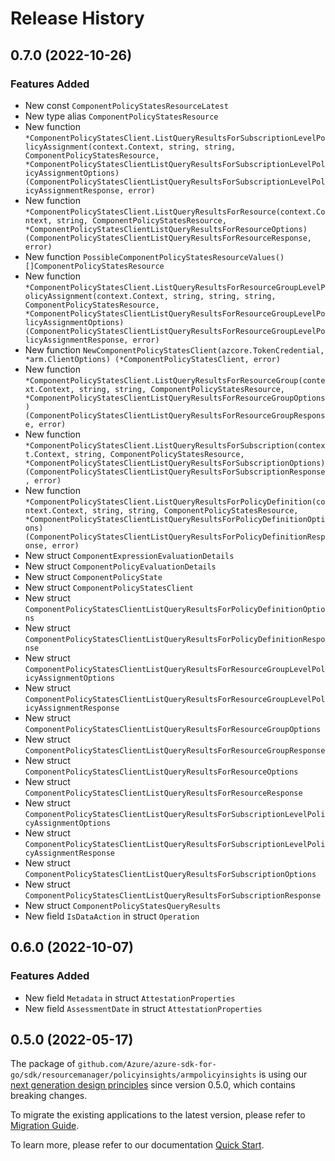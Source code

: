 # Release History

## 0.7.0 (2022-10-26)
### Features Added

- New const `ComponentPolicyStatesResourceLatest`
- New type alias `ComponentPolicyStatesResource`
- New function `*ComponentPolicyStatesClient.ListQueryResultsForSubscriptionLevelPolicyAssignment(context.Context, string, string, ComponentPolicyStatesResource, *ComponentPolicyStatesClientListQueryResultsForSubscriptionLevelPolicyAssignmentOptions) (ComponentPolicyStatesClientListQueryResultsForSubscriptionLevelPolicyAssignmentResponse, error)`
- New function `*ComponentPolicyStatesClient.ListQueryResultsForResource(context.Context, string, ComponentPolicyStatesResource, *ComponentPolicyStatesClientListQueryResultsForResourceOptions) (ComponentPolicyStatesClientListQueryResultsForResourceResponse, error)`
- New function `PossibleComponentPolicyStatesResourceValues() []ComponentPolicyStatesResource`
- New function `*ComponentPolicyStatesClient.ListQueryResultsForResourceGroupLevelPolicyAssignment(context.Context, string, string, string, ComponentPolicyStatesResource, *ComponentPolicyStatesClientListQueryResultsForResourceGroupLevelPolicyAssignmentOptions) (ComponentPolicyStatesClientListQueryResultsForResourceGroupLevelPolicyAssignmentResponse, error)`
- New function `NewComponentPolicyStatesClient(azcore.TokenCredential, *arm.ClientOptions) (*ComponentPolicyStatesClient, error)`
- New function `*ComponentPolicyStatesClient.ListQueryResultsForResourceGroup(context.Context, string, string, ComponentPolicyStatesResource, *ComponentPolicyStatesClientListQueryResultsForResourceGroupOptions) (ComponentPolicyStatesClientListQueryResultsForResourceGroupResponse, error)`
- New function `*ComponentPolicyStatesClient.ListQueryResultsForSubscription(context.Context, string, ComponentPolicyStatesResource, *ComponentPolicyStatesClientListQueryResultsForSubscriptionOptions) (ComponentPolicyStatesClientListQueryResultsForSubscriptionResponse, error)`
- New function `*ComponentPolicyStatesClient.ListQueryResultsForPolicyDefinition(context.Context, string, string, ComponentPolicyStatesResource, *ComponentPolicyStatesClientListQueryResultsForPolicyDefinitionOptions) (ComponentPolicyStatesClientListQueryResultsForPolicyDefinitionResponse, error)`
- New struct `ComponentExpressionEvaluationDetails`
- New struct `ComponentPolicyEvaluationDetails`
- New struct `ComponentPolicyState`
- New struct `ComponentPolicyStatesClient`
- New struct `ComponentPolicyStatesClientListQueryResultsForPolicyDefinitionOptions`
- New struct `ComponentPolicyStatesClientListQueryResultsForPolicyDefinitionResponse`
- New struct `ComponentPolicyStatesClientListQueryResultsForResourceGroupLevelPolicyAssignmentOptions`
- New struct `ComponentPolicyStatesClientListQueryResultsForResourceGroupLevelPolicyAssignmentResponse`
- New struct `ComponentPolicyStatesClientListQueryResultsForResourceGroupOptions`
- New struct `ComponentPolicyStatesClientListQueryResultsForResourceGroupResponse`
- New struct `ComponentPolicyStatesClientListQueryResultsForResourceOptions`
- New struct `ComponentPolicyStatesClientListQueryResultsForResourceResponse`
- New struct `ComponentPolicyStatesClientListQueryResultsForSubscriptionLevelPolicyAssignmentOptions`
- New struct `ComponentPolicyStatesClientListQueryResultsForSubscriptionLevelPolicyAssignmentResponse`
- New struct `ComponentPolicyStatesClientListQueryResultsForSubscriptionOptions`
- New struct `ComponentPolicyStatesClientListQueryResultsForSubscriptionResponse`
- New struct `ComponentPolicyStatesQueryResults`
- New field `IsDataAction` in struct `Operation`


## 0.6.0 (2022-10-07)
### Features Added

- New field `Metadata` in struct `AttestationProperties`
- New field `AssessmentDate` in struct `AttestationProperties`


## 0.5.0 (2022-05-17)

The package of `github.com/Azure/azure-sdk-for-go/sdk/resourcemanager/policyinsights/armpolicyinsights` is using our [next generation design principles](https://azure.github.io/azure-sdk/general_introduction.html) since version 0.5.0, which contains breaking changes.

To migrate the existing applications to the latest version, please refer to [Migration Guide](https://aka.ms/azsdk/go/mgmt/migration).

To learn more, please refer to our documentation [Quick Start](https://aka.ms/azsdk/go/mgmt).